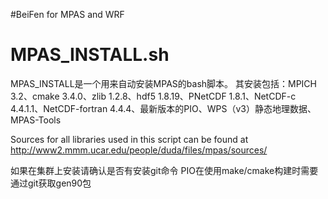 #BeiFen
for MPAS and WRF


# MPAS_INSTALL.sh
MPAS_INSTALL是一个用来自动安装MPAS的bash脚本。
其安装包括：MPICH 3.2、cmake 3.4.0、zlib 1.2.8、hdf5 1.8.19、PNetCDF 1.8.1、NetCDF-c 4.4.1.1、NetCDF-fortran 4.4.4、最新版本的PIO、WPS（v3）静态地理数据、MPAS-Tools

Sources for all libraries used in this script can be found at
http://www2.mmm.ucar.edu/people/duda/files/mpas/sources/ 

如果在集群上安装请确认是否有安装git命令
PIO在使用make/cmake构建时需要通过git获取gen90包
